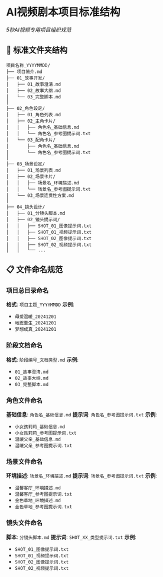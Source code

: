 # AI视频剧本项目标准结构
*5秒AI视频专用项目组织规范*

## 📁 标准文件夹结构

```
项目名称_YYYYMMDD/
├── 项目简介.md
├── 01_故事开发/
│   ├── 01_故事澄清.md
│   ├── 02_故事大纲.md
│   └── 03_完整脚本.md
│
├── 02_角色设定/
│   ├── 01_角色列表.md
│   ├── 02_主角卡片/
│   │   ├── 角色名_基础信息.md
│   │   └── 角色名_参考图提示词.txt
│   └── 03_配角卡片/
│       ├── 角色名_基础信息.md
│       └── 角色名_参考图提示词.txt
│
├── 03_场景设定/
│   ├── 01_场景列表.md
│   ├── 02_场景卡片/
│   │   ├── 场景名_环境描述.md
│   │   └── 场景名_参考图提示词.txt
│   └── 03_场景连贯性方案.md
│
├── 04_镜头设计/
│   ├── 01_分镜头脚本.md
│   ├── 02_镜头提示词/
│   │   ├── SHOT_01_图像提示词.txt
│   │   ├── SHOT_01_视频提示词.txt
│   │   ├── SHOT_02_图像提示词.txt
│   │   ├── SHOT_02_视频提示词.txt
│   │   └── ...
```

## 📋 文件命名规范

### 项目总目录命名
**格式**: `项目主题_YYYYMMDD`
**示例**: 
- `母爱温暖_20241201`
- `地震重生_20241201`
- `梦想成真_20241201`

### 阶段文档命名
**格式**: `阶段编号_文档类型.md`
**示例**:
- `01_故事澄清.md`
- `02_故事大纲.md`
- `03_完整脚本.md`

### 角色文件命名
**基础信息**: `角色名_基础信息.md`
**提示词**: `角色名_参考图提示词.txt`
**示例**:
- `小女孩莉莉_基础信息.md`
- `小女孩莉莉_参考图提示词.txt`
- `温暖父亲_基础信息.md`
- `温暖父亲_参考图提示词.txt`

### 场景文件命名
**环境描述**: `场景名_环境描述.md`
**提示词**: `场景名_参考图提示词.txt`
**示例**:
- `温馨客厅_环境描述.md`
- `温馨客厅_参考图提示词.txt`
- `金色草地_环境描述.md`
- `金色草地_参考图提示词.txt`

### 镜头文件命名
**脚本**: `分镜头脚本.md`
**提示词**: `SHOT_XX_类型提示词.txt`
**示例**:
- `SHOT_01_图像提示词.txt`
- `SHOT_01_视频提示词.txt`
- `SHOT_02_图像提示词.txt`
- `SHOT_02_视频提示词.txt`
